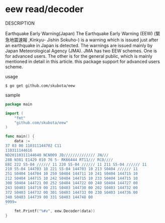 eew read/decoder
===================

DESCRIPTION

Earthquake Early Warning(Japan)
The Earthquake Early Warning (EEW) (緊急地震速報 ,Kinkyu- Jishin Sokuho-) is a warning which is issued just after an earthquake in Japan is detected.
The warnings are issued mainly by Japan Meteorological Agency (JMA).
JMA has two EEW schemes. One is for advanced users. The other is for the general public, which is mainly mentioned in detail in this article.
this package support for advanced users scheme.

usage

	$ go get github.com/skubota/eew

sample

```go
package main

import (
	"fmt"
	"github.com/skubota/eew"
)

func main() {
	data := `
37 03 00 110311144702 C11
110311144616
ND20110311144640 NCN009 JD////////////// JN///
288 N381 E1429 010 76 5- RK66444 RT11/// RC0////
EBI 222 S5-04 ////// 11 220 S5-04 ////// 11 211 S5-04 ////// 11
210 S5-04 144703 10 221 S5-04 144703 10 213 S0404 ////// 11
251 S0404 144704 10 250 S0404 144711 10 241 S0404 144715 10
212 S0404 144715 10 242 S0404 144715 10 233 S0404 144715 10
300 S0404 144721 00 252 S0404 144722 00 240 S0404 144727 00
243 S0403 144719 00 231 S0403 144730 00 202 S0403 144732 00
372 S0403 144732 00 301 S0403 144733 00 230 S0403 144736 00
340 S0403 144739 00 331 S0403 144748 00
9999=
`
	fmt.Printf("%#v", eew.Decoder(data))
}
```



